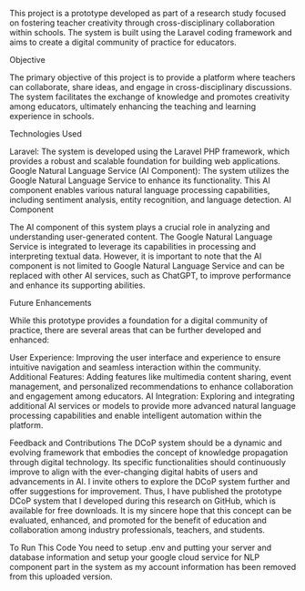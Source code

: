 This project is a prototype developed as part of a research study focused on fostering teacher creativity through cross-disciplinary collaboration within schools. The system is built using the Laravel coding framework and aims to create a digital community of practice for educators.

Objective

The primary objective of this project is to provide a platform where teachers can collaborate, share ideas, and engage in cross-disciplinary discussions. The system facilitates the exchange of knowledge and promotes creativity among educators, ultimately enhancing the teaching and learning experience in schools.

Technologies Used

Laravel: The system is developed using the Laravel PHP framework, which provides a robust and scalable foundation for building web applications.
Google Natural Language Service (AI Component): The system utilizes the Google Natural Language Service to enhance its functionality. This AI component enables various natural language processing capabilities, including sentiment analysis, entity recognition, and language detection.
AI Component

The AI component of this system plays a crucial role in analyzing and understanding user-generated content. The Google Natural Language Service is integrated to leverage its capabilities in processing and interpreting textual data. However, it is important to note that the AI component is not limited to Google Natural Language Service and can be replaced with other AI services, such as ChatGPT, to improve performance and enhance its supporting abilities.

Future Enhancements

While this prototype provides a foundation for a digital community of practice, there are several areas that can be further developed and enhanced:

User Experience: Improving the user interface and experience to ensure intuitive navigation and seamless interaction within the community.
Additional Features: Adding features like multimedia content sharing, event management, and personalized recommendations to enhance collaboration and engagement among educators.
AI Integration: Exploring and integrating additional AI services or models to provide more advanced natural language processing capabilities and enable intelligent automation within the platform.

Feedback and Contributions
The DCoP system should be a dynamic and evolving framework that embodies the concept of knowledge propagation through digital technology. Its specific functionalities should continuously improve to align with the ever-changing digital habits of users and advancements in AI.  I invite others to explore the DCoP system further and offer suggestions for improvement. Thus, I have published the prototype DCoP system that I developed during this research on GitHub, which is available for free downloads. It is my sincere hope that this concept can be evaluated, enhanced, and promoted for the benefit of education and collaboration among industry professionals, teachers, and students. 

To Run This Code
You need to setup .env and putting your server and database information and setup your google cloud service for NLP component part in the system as my account information has been removed from this uploaded version.

